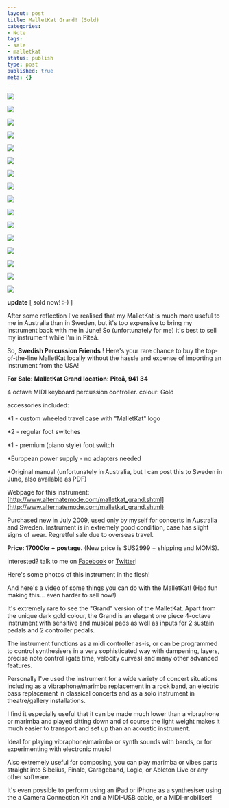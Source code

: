```yaml
---
layout: post
title: MalletKat Grand! (Sold)
categories:
- Note
tags:
- sale
- malletkat
status: publish
type: post
published: true
meta: {}
---
```


![](/squarespace_images/static_500baf96c4aa540325612fa5_5019f373e4b0b45850a90ed4_5019f373e4b0b45850a90ed5_1302727740000__img.jpg_)
  

  
   
![](/squarespace_images/static_500baf96c4aa540325612fa5_5019f373e4b0b45850a90ed4_5019f373e4b0b45850a90ed6_1302727740000__img.jpg_)
  

  
   
![](/squarespace_images/static_500baf96c4aa540325612fa5_5019f373e4b0b45850a90ed4_5019f373e4b0b45850a90ed7_1302727740000__img.jpg_)
  

  
   
![](/squarespace_images/static_500baf96c4aa540325612fa5_5019f373e4b0b45850a90ed4_5019f373e4b0b45850a90ed8_1302727740000__img.jpg_)
  

  
   
![](/squarespace_images/static_500baf96c4aa540325612fa5_5019f373e4b0b45850a90ed4_5019f373e4b0b45850a90ed9_1302727740000__img.jpg_)
  

  
   
![](/squarespace_images/static_500baf96c4aa540325612fa5_5019f373e4b0b45850a90ed4_5019f373e4b0b45850a90eda_1302727740000__img.jpg_)
  

  
   
![](/squarespace_images/static_500baf96c4aa540325612fa5_5019f373e4b0b45850a90ed4_5019f373e4b0b45850a90edb_1302727740000__img.jpg_)
  

  
   
![](/squarespace_images/static_500baf96c4aa540325612fa5_5019f373e4b0b45850a90ed4_5019f373e4b0b45850a90edc_1302727740000__img.jpg_)
  

  
   
![](/squarespace_images/static_500baf96c4aa540325612fa5_5019f373e4b0b45850a90ed4_5019f373e4b0b45850a90edd_1302727740000__img.jpg_)
  

  
   
![](/squarespace_images/static_500baf96c4aa540325612fa5_5019f373e4b0b45850a90ed4_5019f373e4b0b45850a90ede_1302727740000__img.jpg_)
  

  
   
![](/squarespace_images/static_500baf96c4aa540325612fa5_5019f373e4b0b45850a90ed4_5019f373e4b0b45850a90edf_1302727740000__img.jpg_)
  

  
   
![](/squarespace_images/static_500baf96c4aa540325612fa5_5019f373e4b0b45850a90ed4_5019f373e4b0b45850a90ee0_1302727740000__img.jpg_)
  

  
   
![](/squarespace_images/static_500baf96c4aa540325612fa5_5019f373e4b0b45850a90ed4_5019f373e4b0b45850a90ee1_1302727740000__img.jpg_)
  

  
   
![](/squarespace_images/static_500baf96c4aa540325612fa5_5019f373e4b0b45850a90ed4_5019f373e4b0b45850a90ee2_1302727740000__img.jpg_)
  

  
   
![](/squarespace_images/static_500baf96c4aa540325612fa5_5019f373e4b0b45850a90ed4_5019f373e4b0b45850a90ee3_1302727740000__img.jpg_)
  

  
   
![](/squarespace_images/static_500baf96c4aa540325612fa5_5019f373e4b0b45850a90ed4_5019f373e4b0b45850a90ee4_1302727740000__img.jpg_)

**update** [ sold now! :-) ]

After some reflection I've realised that my MalletKat is much more useful to me in Australia than in Sweden, but it's too expensive to bring my instrument back with me in June! So (unfortunately for me) it's best to sell my instrument while I'm in Piteå.

So, 
**Swedish Percussion Friends**
! Here's your rare chance to buy the top-of-the-line MalletKat locally without the hassle and expense of importing an instrument from the USA!

**For Sale:
MalletKat Grand**
**location: Piteå, 941 34**

4 octave MIDI keyboard percussion controller.
colour: Gold 

accessories included:

*1 - custom wheeled travel case with "MalletKat" logo


*2 - regular foot switches


*1 - premium (piano style) foot switch


*European power supply - no adapters needed


*Original manual (unfortunately in Australia, but I can post this to Sweden in June, also available as PDF)

Webpage for this instrument: 
[http://www.alternatemode.com/malletkat_grand.shtml](http://www.alternatemode.com/malletkat_grand.shtml)

Purchased new in July 2009, used only by myself for concerts in Australia and Sweden.
Instrument is in extremely good condition, case has slight signs of wear.
Regretful sale due to overseas travel.

**Price: 17000kr + postage.**
(New price is $US2999 + shipping and MOMS).

interested? talk to me on 
[Facebook](http://www.facebook.com/profile.php?id=633476018) or 
[Twitter](http://twitter.com/#!/cpmpercussion)!

Here's some photos of this instrument in the flesh!

And here's a video of some things you can do with the MalletKat! (Had fun making this... even harder to sell now!)

It's extremely rare to see the "Grand" version of the MalletKat. Apart from the unique dark gold colour, the Grand is an elegant one piece 4-octave instrument with sensitive and musical pads as well as inputs for 2 sustain pedals and 2 controller pedals.

The instrument functions as a midi controller as-is, or can be programmed to control synthesisers in a very sophisticated way with dampening, layers, precise note control (gate time, velocity curves) and many other advanced features.

Personally I've used the instrument for a wide variety of concert situations including as a vibraphone/marimba replacement in a rock band, an electric bass replacement in classical concerts and as a solo instrument in theatre/gallery installations. 

I find it especially useful that it can be made much lower than a vibraphone or marimba and played sitting down and of course the light weight makes it much easier to transport and set up than an acoustic instrument.

Ideal for playing vibraphone/marimba or synth sounds with bands, or for experimenting with electronic music!

Also extremely useful for composing, you can play marimba or vibes parts straight into Sibelius, Finale, Garageband, Logic, or Ableton Live or any other software.

It's even possible to perform using an iPad or iPhone as a synthesiser using the a Camera Connection Kit and a MIDI-USB cable, or a MIDI-mobiliser!
